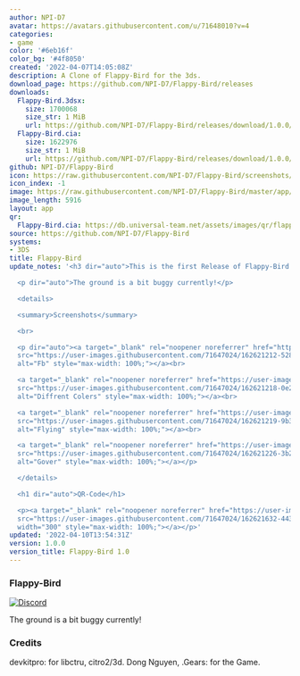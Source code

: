 ```yaml
---
author: NPI-D7
avatar: https://avatars.githubusercontent.com/u/71648010?v=4
categories:
- game
color: '#6eb16f'
color_bg: '#4f8050'
created: '2022-04-07T14:05:08Z'
description: A Clone of Flappy-Bird for the 3ds.
download_page: https://github.com/NPI-D7/Flappy-Bird/releases
downloads:
  Flappy-Bird.3dsx:
    size: 1700068
    size_str: 1 MiB
    url: https://github.com/NPI-D7/Flappy-Bird/releases/download/1.0.0/Flappy-Bird.3dsx
  Flappy-Bird.cia:
    size: 1622976
    size_str: 1 MiB
    url: https://github.com/NPI-D7/Flappy-Bird/releases/download/1.0.0/Flappy-Bird.cia
github: NPI-D7/Flappy-Bird
icon: https://raw.githubusercontent.com/NPI-D7/Flappy-Bird/screenshots/app/icon.png
icon_index: -1
image: https://raw.githubusercontent.com/NPI-D7/Flappy-Bird/master/app/banner.png
image_length: 5916
layout: app
qr:
  Flappy-Bird.cia: https://db.universal-team.net/assets/images/qr/flappy-bird-cia.png
source: https://github.com/NPI-D7/Flappy-Bird
systems:
- 3DS
title: Flappy-Bird
update_notes: '<h3 dir="auto">This is the first Release of Flappy-Bird for the 3ds.</h3>

  <p dir="auto">The ground is a bit buggy currently!</p>

  <details>

  <summary>Screenshots</summary>

  <br>

  <p dir="auto"><a target="_blank" rel="noopener noreferrer" href="https://user-images.githubusercontent.com/71647024/162621212-528316ee-5ddf-42cb-8efb-28ab9be001f0.png"><img
  src="https://user-images.githubusercontent.com/71647024/162621212-528316ee-5ddf-42cb-8efb-28ab9be001f0.png"
  alt="Fb" style="max-width: 100%;"></a><br>

  <a target="_blank" rel="noopener noreferrer" href="https://user-images.githubusercontent.com/71647024/162621218-0e25ceca-5885-457b-a45c-3290e3e25ebc.png"><img
  src="https://user-images.githubusercontent.com/71647024/162621218-0e25ceca-5885-457b-a45c-3290e3e25ebc.png"
  alt="Diffrent Colers" style="max-width: 100%;"></a><br>

  <a target="_blank" rel="noopener noreferrer" href="https://user-images.githubusercontent.com/71647024/162621219-9b32029d-609f-443f-b85b-6cc2a4a79c2b.png"><img
  src="https://user-images.githubusercontent.com/71647024/162621219-9b32029d-609f-443f-b85b-6cc2a4a79c2b.png"
  alt="Flying" style="max-width: 100%;"></a><br>

  <a target="_blank" rel="noopener noreferrer" href="https://user-images.githubusercontent.com/71647024/162621226-3b254304-3fc5-411f-8753-42993771c9cd.png"><img
  src="https://user-images.githubusercontent.com/71647024/162621226-3b254304-3fc5-411f-8753-42993771c9cd.png"
  alt="Gover" style="max-width: 100%;"></a></p>

  </details>

  <h1 dir="auto">QR-Code</h1>

  <p><a target="_blank" rel="noopener noreferrer" href="https://user-images.githubusercontent.com/71647024/162621632-443d20c7-c848-4ba2-a26d-3a8e94412c20.png"><img
  src="https://user-images.githubusercontent.com/71647024/162621632-443d20c7-c848-4ba2-a26d-3a8e94412c20.png"
  width="300" style="max-width: 100%;"></a></p>'
updated: '2022-04-10T13:54:31Z'
version: 1.0.0
version_title: Flappy-Bird 1.0
---
```

### Flappy-Bird 
[![Discord](https://img.shields.io/discord/961610973066702889?style=for-the-badge)](https://discord.gg/XuX6EN8dyt)

The ground is a bit buggy currently!


### Credits
devkitpro: for libctru, citro2/3d.
Dong Nguyen, .Gears: for the Game.